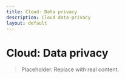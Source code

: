 ```yaml
---
title: Cloud: Data privacy
description: Cloud data-privacy
layout: default
---
```

# Cloud: Data privacy

> Placeholder. Replace with real content.

